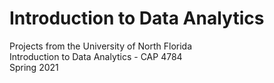 # Introduction to Data Analytics
Projects from the University of North Florida
<br />
Introduction to Data Analytics - CAP 4784
<br />
Spring 2021
